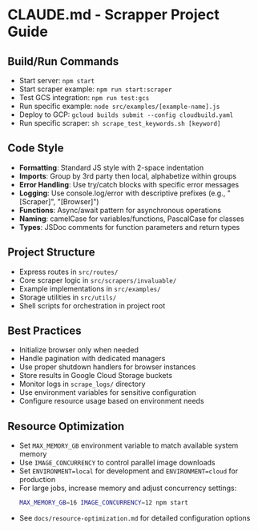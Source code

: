 # CLAUDE.md - Scrapper Project Guide

## Build/Run Commands
- Start server: `npm start`
- Start scraper example: `npm run start:scraper`
- Test GCS integration: `npm run test:gcs`
- Run specific example: `node src/examples/[example-name].js`
- Deploy to GCP: `gcloud builds submit --config cloudbuild.yaml`
- Run specific scraper: `sh scrape_test_keywords.sh [keyword]`

## Code Style
- **Formatting**: Standard JS style with 2-space indentation
- **Imports**: Group by 3rd party then local, alphabetize within groups
- **Error Handling**: Use try/catch blocks with specific error messages
- **Logging**: Use console.log/error with descriptive prefixes (e.g., "[Scraper]", "[Browser]")
- **Functions**: Async/await pattern for asynchronous operations
- **Naming**: camelCase for variables/functions, PascalCase for classes
- **Types**: JSDoc comments for function parameters and return types

## Project Structure
- Express routes in `src/routes/`
- Core scraper logic in `src/scrapers/invaluable/`
- Example implementations in `src/examples/`
- Storage utilities in `src/utils/`
- Shell scripts for orchestration in project root

## Best Practices
- Initialize browser only when needed
- Handle pagination with dedicated managers
- Use proper shutdown handlers for browser instances
- Store results in Google Cloud Storage buckets
- Monitor logs in `scrape_logs/` directory
- Use environment variables for sensitive configuration
- Configure resource usage based on environment needs

## Resource Optimization
- Set `MAX_MEMORY_GB` environment variable to match available system memory
- Use `IMAGE_CONCURRENCY` to control parallel image downloads
- Set `ENVIRONMENT=local` for development and `ENVIRONMENT=cloud` for production
- For large jobs, increase memory and adjust concurrency settings:
  ```bash
  MAX_MEMORY_GB=16 IMAGE_CONCURRENCY=12 npm start
  ```
- See `docs/resource-optimization.md` for detailed configuration options